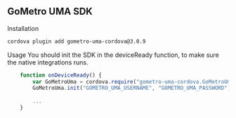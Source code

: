 ## GoMetro UMA SDK

Installation
```bash
cordova plugin add gometro-uma-cordova@3.0.9
```

Usage
You should init the SDK in the deviceReady function, to make sure the native integrations runs. 

```javascript
    function onDeviceReady() {
        var GoMetroUma = cordova.require("gometro-uma-cordova.GoMetroUma");
        GoMetroUma.init("GOMETRO_UMA_USERNAME", "GOMETRO_UMA_PASSWORD");
        
        ...
    }
```
